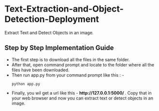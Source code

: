 # Text-Extraction-and-Object-Detection-Deployment
Extract Text and Detect Objects in an image.
## Step by Step Implementation Guide
<ul>
  <li> The first step is to download all the files in the same folder. </li>
  <li> After that, open command prompt and locate to the folder where all the files have been downloaded.</li>
  <li> Then run app.py from your command prompt like this : -
 
```python app.py```
  <li> Finally, you wil get a url like this - <b> http://127.0.0.1:5000/ </b>. Copy that in your web browser and now you can extract text or detect objects in an image. </li>
</ul>
